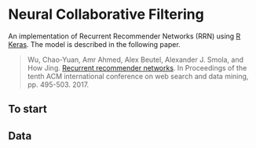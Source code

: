 Neural Collaborative Filtering
================

An implementation of Recurrent Recommender Networks (RRN) using [R
Keras](https://keras.rstudio.com/index.html). The model is described in
the following paper.

> Wu, Chao-Yuan, Amr Ahmed, Alex Beutel, Alexander J. Smola, and How
> Jing. [Recurrent recommender
> networks](https://dl.acm.org/doi/pdf/10.1145/3018661.3018689). In
> Proceedings of the tenth ACM international conference on web search
> and data mining, pp. 495-503. 2017.

## To start

## Data
